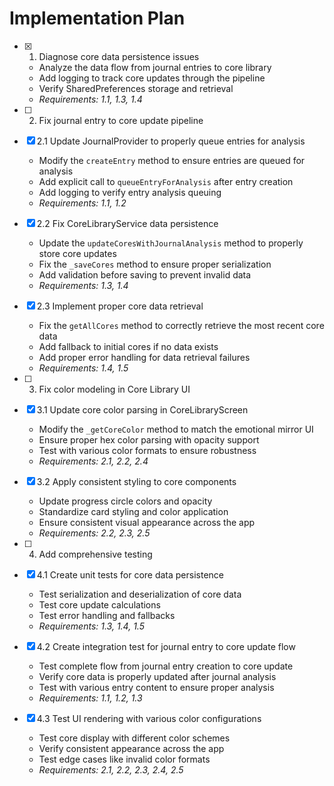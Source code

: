 # Implementation Plan

- [x] 1. Diagnose core data persistence issues
  - Analyze the data flow from journal entries to core library
  - Add logging to track core updates through the pipeline
  - Verify SharedPreferences storage and retrieval
  - _Requirements: 1.1, 1.3, 1.4_

- [ ] 2. Fix journal entry to core update pipeline
- [x] 2.1 Update JournalProvider to properly queue entries for analysis
  - Modify the `createEntry` method to ensure entries are queued for analysis
  - Add explicit call to `queueEntryForAnalysis` after entry creation
  - Add logging to verify entry analysis queuing
  - _Requirements: 1.1, 1.2_

- [x] 2.2 Fix CoreLibraryService data persistence
  - Update the `updateCoresWithJournalAnalysis` method to properly store core updates
  - Fix the `_saveCores` method to ensure proper serialization
  - Add validation before saving to prevent invalid data
  - _Requirements: 1.3, 1.4_

- [x] 2.3 Implement proper core data retrieval
  - Fix the `getAllCores` method to correctly retrieve the most recent core data
  - Add fallback to initial cores if no data exists
  - Add proper error handling for data retrieval failures
  - _Requirements: 1.4, 1.5_

- [ ] 3. Fix color modeling in Core Library UI
- [x] 3.1 Update core color parsing in CoreLibraryScreen
  - Modify the `_getCoreColor` method to match the emotional mirror UI
  - Ensure proper hex color parsing with opacity support
  - Test with various color formats to ensure robustness
  - _Requirements: 2.1, 2.2, 2.4_

- [x] 3.2 Apply consistent styling to core components
  - Update progress circle colors and opacity
  - Standardize card styling and color application
  - Ensure consistent visual appearance across the app
  - _Requirements: 2.2, 2.3, 2.5_

- [ ] 4. Add comprehensive testing
- [x] 4.1 Create unit tests for core data persistence
  - Test serialization and deserialization of core data
  - Test core update calculations
  - Test error handling and fallbacks
  - _Requirements: 1.3, 1.4, 1.5_

- [x] 4.2 Create integration test for journal entry to core update flow
  - Test complete flow from journal entry creation to core update
  - Verify core data is properly updated after journal analysis
  - Test with various entry content to ensure proper analysis
  - _Requirements: 1.1, 1.2, 1.3_

- [x] 4.3 Test UI rendering with various color configurations
  - Test core display with different color schemes
  - Verify consistent appearance across the app
  - Test edge cases like invalid color formats
  - _Requirements: 2.1, 2.2, 2.3, 2.4, 2.5_